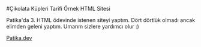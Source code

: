 #Çikolata Küpleri Tarifi Örnek HTML Sitesi

Patika'da 3. HTML ödevinde istenen siteyi yaptım. Dört dörtlük olmadı ancak elimden geleni yaptım. Umarım sizlere yardımcı olur :)

[Patika.dev](http://www.patika.dev)
